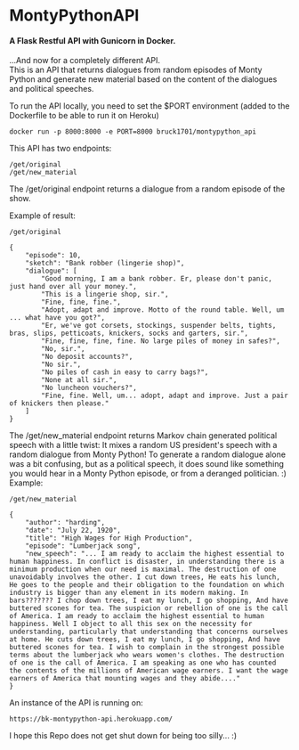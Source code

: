 # MontyPythonAPI
#### A Flask Restful API with Gunicorn in Docker. 
 ...And now for a completely different API. <br> 
This is an API that returns dialogues from random episodes of Monty Python and generate new material based on the content of the dialogues and political speeches.
 
To run the API locally, you need to set the $PORT environment (added to the Dockerfile to be able to run it on Heroku)
```
docker run -p 8000:8000 -e PORT=8000 bruck1701/montypython_api 
```
This API has two endpoints: 
```
/get/original
/get/new_material
```
The /get/original endpoint returns a dialogue from a random episode of the show.

Example of result:
```
/get/original 
```
```
{
    "episode": 10,
    "sketch": "Bank robber (lingerie shop)",
    "dialogue": [
        "Good morning, I am a bank robber. Er, please don't panic, just hand over all your money.",
        "This is a lingerie shop, sir.",
        "Fine, fine, fine.",
        "Adopt, adapt and improve. Motto of the round table. Well, um ... what have you got?",
        "Er, we've got corsets, stockings, suspender belts, tights, bras, slips, petticoats, knickers, socks and garters, sir.",
        "Fine, fine, fine, fine. No large piles of money in safes?",
        "No, sir.",
        "No deposit accounts?",
        "No sir.",
        "No piles of cash in easy to carry bags?",
        "None at all sir.",
        "No luncheon vouchers?",
        "Fine, fine. Well, um... adopt, adapt and improve. Just a pair of knickers then please."
    ]
}
```


The /get/new_material endpoint returns Markov chain generated political speech with a little twist: It mixes a random US president's speech with a random dialogue from Monty Python! To generate a random dialogue alone was a bit confusing, but as a political speech, it does sound like something you would hear in a Monty Python episode, or from a deranged politician. :)
Example:
```
/get/new_material
```
```
{
    "author": "harding",
    "date": "July 22, 1920",
    "title": "High Wages for High Production",
    "episode": "Lumberjack song",
    "new_speech": "... I am ready to acclaim the highest essential to human happiness. In conflict is disaster, in understanding there is a minimum production when our need is maximal. The destruction of one unavoidably involves the other. I cut down trees, He eats his lunch, He goes to the people and their obligation to the foundation on which industry is bigger than any element in its modern making. In bars??????? I chop down trees, I eat my lunch, I go shopping, And have buttered scones for tea. The suspicion or rebellion of one is the call of America. I am ready to acclaim the highest essential to human happiness. Well I object to all this sex on the necessity for understanding, particularly that understanding that concerns ourselves at home. He cuts down trees, I eat my lunch, I go shopping, And have buttered scones for tea. I wish to complain in the strongest possible terms about the lumberjack who wears women's clothes. The destruction of one is the call of America. I am speaking as one who has counted the contents of the millions of American wage earners. I want the wage earners of America that mounting wages and they abide...."
}
```

An instance of the API is running on: 
```
https://bk-montypython-api.herokuapp.com/
```

I hope this Repo does not get shut down for being too silly... :)
